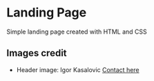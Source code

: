 # Landing Page
Simple landing page created with HTML and CSS

## Images credit
- Header image: Igor Kasalovic [Contact here](unsplash.com/@ikasalovic)